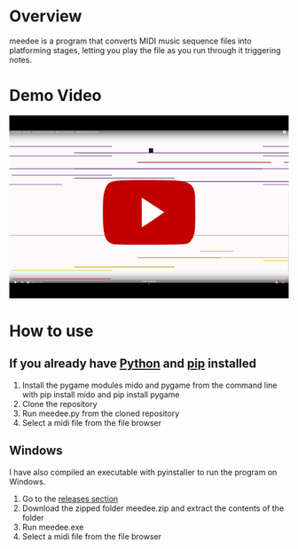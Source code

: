 # Overview
meedee is a program that converts MIDI music sequence files into platforming stages, letting you play the file as you run through it triggering notes.
# Demo Video <br />
[![meedee demo New Horizons](images/youtubelink.png)](http://www.youtube.com/watch?v=nwZ-B55gXpc  "meedee demo - Animal Crossing: New Horizons - Welcome Horizon")
# How to use
## If you already have [Python](https://www.python.org/) and [pip](https://pypi.org/project/pip/) installed
1. Install the pygame modules mido and pygame from the command line with pip install mido and pip install pygame
1. Clone the repository 
1. Run meedee.py from the cloned repository
1. Select a midi file from the file browser
## Windows
I have also compiled an executable with pyinstaller to run the program on Windows. 
1. Go to the [releases section](https://github.com/Hadddock/meedee/releases)
1. Download the zipped folder meedee.zip and extract the contents of the folder
1. Run meedee.exe
1. Select a midi file from the file browser

